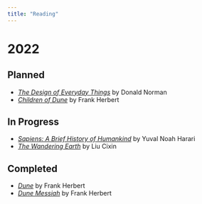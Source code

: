 ```yaml
---
title: "Reading"
---
```


# 2022

## Planned
* [*The Design of Everyday Things*](https://en.wikipedia.org/wiki/The_Design_of_Everyday_Things) by Donald Norman
* [*Children of Dune*](https://en.wikipedia.org/wiki/Children_of_Dune) by Frank Herbert

## In Progress
* [*Sapiens: A Brief History of Humankind*](https://en.wikipedia.org/wiki/Sapiens:_A_Brief_History_of_Humankind) by Yuval Noah Harari
* [*The Wandering Earth*](https://www.goodreads.com/en/book/show/13554058-the-wandering-earth) by Liu Cixin

## Completed
* [*Dune*](https://en.wikipedia.org/wiki/Dune_(novel)) by Frank Herbert
* [*Dune Messiah*](https://en.wikipedia.org/wiki/Dune_Messiah) by Frank Herbert
